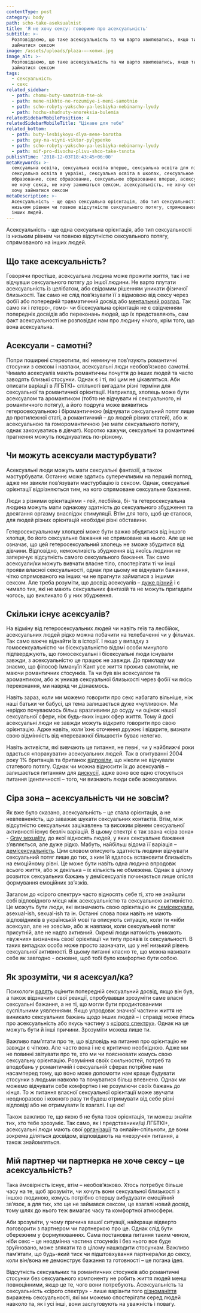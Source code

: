 ```yaml
---
contentType: post
category: body
path: scho-take-aseksualnist
title: 'Я не хочу сексу: говоримо про асексуальність'
subtitle: >-
  Розповідаємо, що таке асексуальність та чи варто хвилюватись, якщо ти не хочеш
  займатися сексом
image: /assets/uploads/plaza-—-копия.jpg
image_alt: >-
  Розповідаємо, що таке асексуальність та чи варто хвилюватись, якщо ти не хочеш
  займатися сексом
tags:
  - сексуальність
  - секс
related_sidebar:
  - path: chomu-buty-samotnim-tse-ok
  - path: mene-nikhto-ne-rozumiye-i-meni-samotnio
  - path: scho-robyty-yakscho-ya-lesbiyka-nebinarny-lyudy
  - path: hochu-shudnuty-anoreksia-bulemia
relatedSidebarMobilePosition: 4
relatedSidebarMobileTitle: "Цікаве для тебе"
related_bottom:
  - path: buty-lesbiykoyu-dlya-mene-borotba
  - path: gay-na-viyni-viktor-pylypenko
  - path: scho-robyty-yakscho-ya-lesbiyka-nebinarny-lyudy
  - path: mif-pro-divochu-plivu-shco-take-tsnota
publishTime: '2018-12-03T18:43:45+06:00'
metaKeywords: >-
  сексуальна освіта, сексуальна освіта вперше, сексуальна освіта для підлітків,
  сексуальна освіта в україні, сексуальна освіта в школах, сексуальное
  образование, секс образование, сексуальное образование вперше, асексуальность,
  не хочу секса, не хочу заниматься сексом, асексуальність, не хочу сексу, не
  хочу займатися сексом
metaDescription: >-
  Асексуальність - ще одна сексуальна орієнтація, або тип сексуальності із
  низьким рівнем чи повною відсутністю сексуального потягу, спрямованого на
  інших людей.
---
```

Асексуальність - ще одна сексуальна орієнтація, або тип сексуальності із низьким рівнем чи повною відсутністю сексуального потягу, спрямованого на інших людей. 

## Що таке асексуальність?

Говорячи простіше, асексуальна людина може прожити життя, так і не відчувши сексуального потягу до іншої людини. Не варто плутати асексуальність із целібатом, або свідомим рішенням уникати фізичної близькості. Так само не слід пов’язувати її з відмовою від сексу через фобії або попередній травматичний досвід або [ментальний розлад](https://www.psychologytoday.com/us/blog/living-single/201609/asexuality-is-sexual-orientation-not-sexual-dysfunction). Так само як і гетеро-, гомо- чи бісексуальна орієнтація не є свідченням попередніх досвідів або переконань людей, що їх представляють, сам факт асексуальності не розповідає нам про людину нічого, крім того, що вона асексуальна.

## Асексуали - самотні?

Попри поширені стереотипи, які неминуче пов’язують романтичні стосунки з сексом і навпаки, асексуальні люди необов’язково самотні. Чимало асексуалів мають романтичны почуття до інших людей та часто заводять близькі стосунки. Однак є і ті, які цим не цікавляться. Аби описати варіації в ЛГБТКІ+ спільноті вигадали різні терміни для сексуальної та романтичної орієнтації. Наприклад, хлопець може бути асексуалом та аромантиком (тобто не відчувати ні сексуального, ні романтичного потягу), а його подруга може виявитись гетеросексуальною і біромантичною (відчувати сексуальний потяг лише до протилежної статі, а романтичний – до людей різних статей), або ж асексуальною та гоморомантичною (не мати сексуального потягу, однак закохуватись в дівчат). Коротко кажучи, сексуальні та романтичні прагнення можуть поєднуватись по-різному. 

## Чи можуть асексуали мастурбувати?

Асексуальні люди можуть мати сексуальні фантазії, а також мастурбувати. Останнє може здатись суперечливим на перший погляд, адже ми звикли пов’язувати мастурбацію із сексом. Однак, сексуальні орієнтації відрізняються тим, на кого спрямоване сексуальне бажання. 

Люди з різними орієнтаціями - гей, лесбійка, бі- та гетеросексуальна людина можуть мати однакову здатність до сексуального збудження та досягання оргазму внаслідок стимуляції. Втім для того, щоб це сталося, для людей різних орієнтацій необхідні різні обставини. 

Гетеросексуальному хлопцеві може бути важко збудитися від іншого хлопця, бо його сексуальне бажання не спрямоване на нього. Але це не означає, що цей гетеросексуальний хлопець не зможе збудитися від дівчини. Відповідно, неможливість збудження від якоїсь людини не заперечує відсутність самого сексуального бажання. Так само асексуали/ки можуть вивчати власне тіло, спостерігати ті чи інші прояви власної сексуальності, однак при цьому не відчувати бажання, чітко спрямованого на інших чи не прагнути займатися з іншими сексом. Але треба розуміти, що досвід асексуалів – [дуже різний](https://tonic.vice.com/en_us/article/mgv4wy/we-asked-asexuals-what-they-fantasize-about) і є чимало тих, які не мають сексуальних фантазій та не можуть пригадати чогось, що викликало б у них збудження.

## Скільки існує асексуалів?

На відміну від гетеросексуальних людей чи навіть геїв та лесбійок, асексуальних людей рідко можна побачити на телебаченні чи у фільмах. Так само важче віднайти їх в історії. І якщо у випадку з гомосексуальністю чи бісексуальністю відомі особи минулого підтверджують, що гомосексуальні і бісексуальні люди існували завжди, з асексуальністю це працює не завжди. До прикладу ми знаємо, що філософ Іммануїл Кант усе життя прожив самотнім, не маючи романтичних стосунків. Та чи був він асексуалом та аромантиком, або ж уникав сексуальної близькості через фобії чи якісь переконання, ми навряд чи дізнаємось. 

Навіть зараз, коли ми можемо говорити про секс набагато вільніше, ніж наші батьки чи бабусі, ця тема залишається дуже «чутливою». Ми нерідко почуваємось більш вразливими до осуду чи оцінок нашої сексуальної сфери, ніж будь-яких інших сфер життя. Тому й досі асексуальні люди не завжди можуть відкрито говорити про свою орієнтацію. Адже навіть, коли їхнє оточення дружнє і відкрите, визнати свою відмінність від «переважної більшості» буває нелегко. 

Навіть активісти, які вивчають це питання, не певні, чи у найближчі роки вдасться «порахувати» асексуальних людей. Так в опитуванні 2004 року 1% британців та британок [відповіли](https://www.psychologytoday.com/intl/blog/all-about-sex/201609/living-happily-ever-after-and-never-ever-having-sex), що ніколи не відчували статевого потягу. Однак чи можна відносити їх до асексуалів – залишається питанням для [дискусії](http://www.bbc.com/future/story/20160621-i-have-never-felt-sexual-desire), адже воно все одно стосується питання ідентичності – того, чи визнають люди себе асексуалами.

## Сіра зона – асексуальність чи не зовсім?

Як вже було сказано, асексуальність – це стала орієнтація, а не невпевненість, що заважає шукати сексуальних контактів. Втім, між відсутністю сексуальних зацікавлень та високим рівнем сексуальної активності існує безліч варіацій. В цьому спектрі є так звана «сіра зона» - [Gray sexuality](https://en.wikipedia.org/wiki/Gray_asexuality), до якої відносять людей, у яких сексуальне бажання з’являється, але дуже рідко. Мабуть, найбільш відома її варіація – [демісексуальність](http://demisexuality.org/articles/what-is-demisexuality/). Цим словом описують здатність людини відчувати сексуальний потяг лише до тих, з ким їй вдалось встановити близькість на емоційному рівні. Це може бути навіть одна людина впродовж всього життя, або ж декілька – їх кількість не обмежена. Однак в цілому розвиток сексуальних бажань у демісексуалів починається лише опісля формування емоційних зв’язків. 

Загалом до «сірого спектру» часто відносять себе ті, хто не знайшли собі відповідного місця між асексуальністю та сексуальною активністю. Це можуть бути люди, які визначають свою орієнтацію як [семісексуали](https://www.urbandictionary.com/define.php?term=semisexual), asexual-ish, sexual-ish та ін. Останні слова поки навіть не мають відповідників в українській мові та описують ситуацію, коли ти «ніби асексуал, але не зовсім», або ж навпаки, коли сексуальний потяг присутній, але не надто активний. Окремі люди натомість уникають «вужчих» визначень своєї орієнтації чи типу проявів їх сексуальності. В таких випадках особа може просто зазначати, що  у неї низький рівень сексуальної активності. В цьому питанні класно те, що можна називати себе як завгодно - основне, щоб тобі було комфортно бути собою.

## Як зрозуміти, чи я асексуал/ка?

Психологи [радять](https://zza.delo.ua/know/spasibo-ne-nado-chto-takoe-aseksualnost-346447/) оцінити попередній сексуальний досвід, якщо він був, а також відзначити свої реакції, спробувавши зрозуміти саме власні сексуальні бажання, а не ті, що могли бути продиктованими суспільними уявленнями. Якщо упродовж значної частини життя не виникало сексуальних бажань щодо інших людей – і справді може йтись про асексуальність або якусь частину з [«сірого спектру»](https://www.asexuality.org/?q=general.html). Однак на це можуть бути й інші причини. Зрозуміти можеш лише ти.  

Важливо пам’ятати про те, що відповідь на питання про орієнтацію не завжди є чіткою. Але часто вона і не є критично необхідною. Адже ми не повинні звітувати про те, хто ми чи пояснювати комусь свою сексуальну орієнтацію. Розуміння своїх схильностей, потреб та вподобань у романтичній і сексуальній сферах потрібне нам насамперед тому, що воно може допомогти нам краще будувати стосунки з людьми навколо та почуватися більш впевнено. Однак ми можемо відчувати себе комфортно і не розуміючи своїх бажань до кінця. То ж питання власної сексуальної орієнтації може звучати неодноразово і кожного разу ти будеш отримувати від себе різні відповіді або не отримувати їх взагалі. І це ок!

Також важливо те, що якою б не була твоя орієнтація, ти можеш знайти тих, хто тебе зрозуміє. Так само, як і представники/ці ЛГБТКІ+, асексуальні люди мають свої [організації](https://www.asexuality.org/?q=general.html) та онлайн-спільноти, де вони зокрема діляться досвідом, відповідають на «незручні» питання, а також знайомляться.   

## Мій партнер чи партнерка не хоче сексу – це асексуальність?

Така ймовірність існує, втім – необов’язково. Хтось потребує більше часу на те, щоб зрозуміти, чи хочуть вони сексуальної близькості з іншою людиною, комусь потрібно спершу вибудувати емоційний зв’язок, а для тих, хто ще не займався сексом, це взагалі новий досвід, тому шлях до нього теж вимагає часу та комфортної атмосфери. 

Аби зрозуміти, у чому причина вашої ситуації, найкраще відверто поговорити з партнером чи партнеркою про це. Однак слід бути обережним у формулюваннях. Сама постановка питання таким чином, ніби секс – це неодмінна частина стосунків і без нього все буде зруйновано, може злякати та в цілому нашкодити стосункам. Важливо пам’ятати, що будь-який тиск чи підштовхування партнера/ки до сексу, коли він/вона не демонструє бажання та готовності – це погана ідея.

Відсутність сексуальних та романтичних стосунків або романтичні стосунки без сексуального компоненту не робить життя людей менш повноцінними, якщо це те, чого вони потребують. Асексуальність та сексуальність «сірого спектру» - лише варіанти того [різноманіття](https://mindcology.com/relationships/quick-guide-9-common-sexual-orientations/) виражень сексуальності, які ми можемо спостерігати серед людей навколо та, як і усі інші, вони заслуговують на уважність і повагу.
